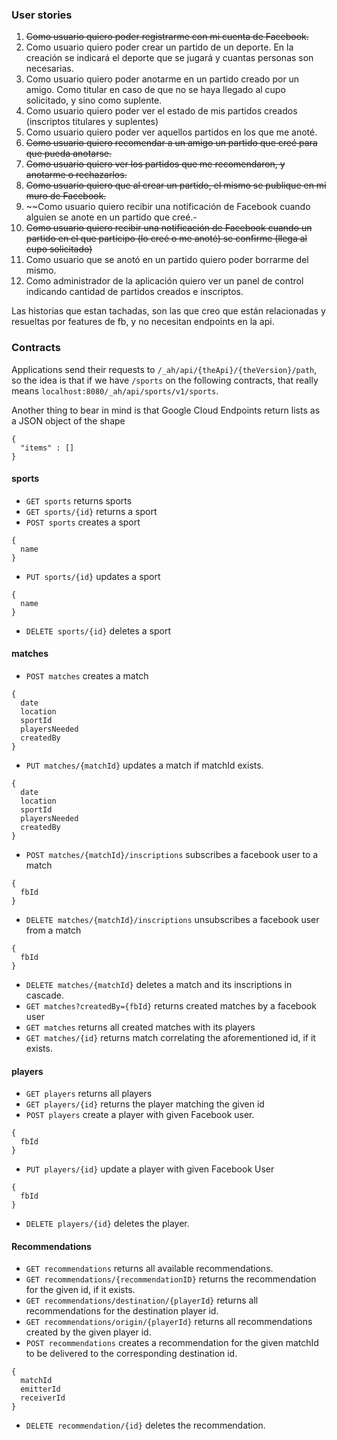 ### User stories
1. ~~Como usuario quiero poder registrarme con mi cuenta de Facebook.~~
2. Como usuario quiero poder crear un partido de un deporte. En la creación se indicará el deporte que se jugará y cuantas personas son necesarias.
3. Como usuario quiero poder anotarme en un partido creado por un amigo. Como titular en caso de que no se haya llegado al cupo solicitado, y sino como suplente.
4. Como usuario quiero poder ver el estado de mis partidos creados (inscriptos titulares y suplentes)
5. Como usuario quiero poder ver aquellos partidos en los que me anoté.
6. ~~Como usuario quiero recomendar a un amigo un partido que creé para que pueda anotarse.~~
7. ~~Como usuario quiero ver los partidos que me recomendaron, y anotarme o rechazarlos.~~
8. ~~Como usuario quiero que al crear un partido, el mismo se publique en mi muro de Facebook.~~
9. ~~Como usuario quiero recibir una notificación de Facebook cuando alguien se anote en un partido que creé.-
10. ~~Como usuario quiero recibir una notificación de Facebook cuando un partido en el que participo (lo creé o me anoté) se confirme (llega al cupo solicitado)~~
11. Como usuario que se anotó en un partido quiero poder borrarme del mismo.
12. Como administrador de la aplicación quiero ver un panel de control indicando cantidad de partidos creados e inscriptos.

Las historias que estan tachadas, son las que creo que están relacionadas y resueltas por features de fb, y no necesitan endpoints en la api.

### Contracts

Applications send their requests to `/_ah/api/{theApi}/{theVersion}/path`, 
so the idea is that if we have `/sports` on the following contracts, that really means
`localhost:8080/_ah/api/sports/v1/sports`.

Another thing to bear in mind is that Google Cloud Endpoints return lists as a JSON object of the shape
```
{
  "items" : []
}
```

#### sports
* `GET sports` returns sports
* `GET sports/{id}` returns a sport
* `POST sports` creates a sport
```
{
  name
}
```
* `PUT sports/{id}` updates a sport
```
{
  name
}
```
* `DELETE sports/{id}` deletes a sport

#### matches
* `POST matches` creates a match
```
{
  date
  location
  sportId
  playersNeeded
  createdBy
}
```
* `PUT matches/{matchId}` updates a match if matchId exists.
```
{
  date
  location
  sportId
  playersNeeded
  createdBy
}
```
* `POST matches/{matchId}/inscriptions` subscribes a facebook user to a match
```
{
  fbId
}
```
* `DELETE matches/{matchId}/inscriptions` unsubscribes a facebook user from a match
```
{
  fbId
}
```
* `DELETE matches/{matchId}` deletes a match and its inscriptions in cascade.
* `GET matches?createdBy={fbId}` returns created matches by a facebook user
* `GET matches` returns all created matches with its players
* `GET matches/{id}` returns match correlating the aforementioned id, if it exists.

#### players
* `GET players` returns all players
* `GET players/{id}` returns the player matching the given id
* `POST players` create a player with given Facebook user.
```
{
  fbId
}
``` 
* `PUT players/{id}` update a player with given Facebook User
```
{
  fbId
}
``` 
* `DELETE players/{id}` deletes the player.

#### Recommendations
* `GET recommendations` returns all available recommendations.
* `GET recommendations/{recommendationID}` returns the recommendation for the given id, if it exists.
* `GET recommendations/destination/{playerId}` returns all recommendations for the destination player id.
* `GET recommendations/origin/{playerId}` returns all recommendations created by the given player id.
* `POST recommendations` creates a recommendation for the given matchId to be delivered to the corresponding destination id.
```
{
  matchId
  emitterId
  receiverId
}
``` 
* `DELETE recommendation/{id}` deletes the recommendation.

